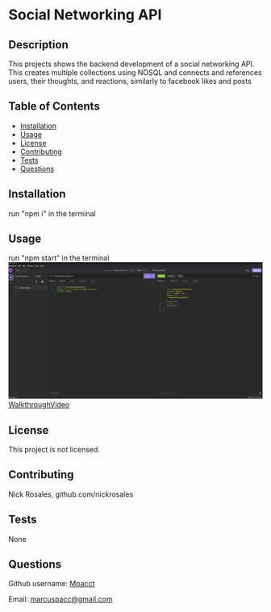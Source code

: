 # Social Networking API 
  
## Description

This projects shows the backend development of a social networking API.  This creates multiple collections using NOSQL and connects and references users, their thoughts, and reactions, similarly to facebook likes and posts

## Table of Contents

- [Installation](#installation)
- [Usage](#usage)
- [License](#license)
- [Contributing](#contributing)
- [Tests](#tests)
- [Questions](#questions)

## Installation

run "npm i" in the terminal

## Usage

run "npm start" in the terminal
![get all users screenshot](Assets/images/Screenshot.png)
[WalkthroughVideo](https://watch.screencastify.com/v/s3sjWtCd0f48hc5MQ5eq)

## License

This project is not licensed.

## Contributing

Nick Rosales, github.com/nickrosales

## Tests

None

## Questions

Github username: [Mpacct](https://www.github.com/Mpacct)

Email: marcuspacc@gmail.com


